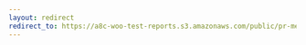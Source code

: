 ```yaml
---
layout: redirect
redirect_to: https://a8c-woo-test-reports.s3.amazonaws.com/public/pr-merge/41900/e2e/index.html
---
```

